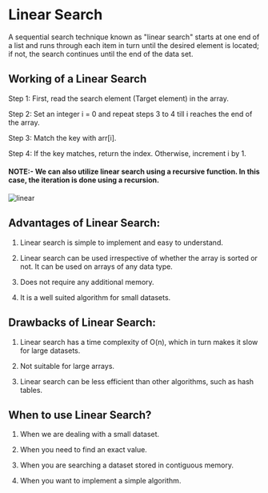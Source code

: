 # Linear Search

A sequential search technique known as "linear search" starts at one end of a list and runs through 
each item in turn until the desired element is located; if not, 
the search continues until the end of the data set.

## Working of a Linear Search


Step 1: First, read the search element (Target element) in the array.

Step 2: Set an integer i = 0 and repeat steps 3 to 4 till i reaches the end of the array.

Step 3: Match the key with arr[i].

Step 4: If the key matches, return the index. Otherwise, increment i by 1.

#### NOTE:- We can also utilize linear search using a recursive function. In this case, the iteration is done using a recursion.

![linear](https://user-images.githubusercontent.com/124857399/234093709-b35c86dd-37ba-460c-999c-6f1082e0595e.png)



## Advantages of Linear Search:

1. Linear search is simple to implement and easy to understand.

2. Linear search can be used irrespective of whether the array is sorted or not. It can be used on arrays of any data type.

3. Does not require any additional memory.

4. It is a well suited algorithm for small datasets.

## Drawbacks of Linear Search:

1. Linear search has a time complexity of O(n), which in turn makes it slow for large datasets.

2. Not suitable for large arrays.

3. Linear search can be less efficient than other algorithms, such as hash tables.


## When to use Linear Search?

1. When we are dealing with a small dataset.

2. When you need to find an exact value.

3. When you are searching a dataset stored in contiguous memory.

4. When you want to implement a simple algorithm.
